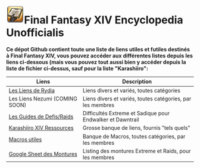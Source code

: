 # ![Icone](https://github.com/Flabby-Owl/FFXIV-Encyclopedia-Unofficialis/blob/master/img/Icon.png?raw=true)Final Fantasy XIV Encyclopedia Unofficialis

**Ce dépot Github contient toute une liste de liens utiles et futiles destinés à Final Fantasy XIV, vous pouvez accéder aux différentes listes depuis les liens ci-dessous (mais vous pouvez tout aussi bien y accéder depuis la liste de fichier ci-dessus, sauf pour la liste "Karashiiro":**

| Liens                                                        | Description                                                |
| ------------------------------------------------------------ | ---------------------------------------------------------- |
| [Les Liens de Rydia](https://github.com/Flabby-Owl/FFXIV-Encyclopedia-Unofficialis/blob/master/liens-rydia.md) | Liens divers et variés, toutes catégories                  |
| Les Liens Nezumi (COMING SOON)                               | Liens divers et variés, toutes catégories, par les membres |
| [Les Guides de Defis/Raids](https://github.com/Flabby-Owl/FFXIV-Encyclopedia-Unofficialis/blob/master/guides.md) | Difficultés Extreme et Sadique pour Endwalker et Dawntrail |
| [Karashiiro XIV Ressources](https://github.com/karashiiro/xiv-resources) | Grosse banque de liens, fournis "tels quels"               |
| [Macros utiles](https://github.com/Flabby-Owl/FFXIV-Encyclopedia-Unofficialis/blob/master/macros.md) | Banque de Macros, toutes catégories, par les membres       |
| [Google Sheet des Montures](https://docs.google.com/spreadsheets/d/1mWvZZHneA8Q2Tgq1w53ATpsBU91WJN4uszQERFvraOk/edit?gid=0#gid=0) | Listing des montures Extreme et Raids, pour les membres    |

